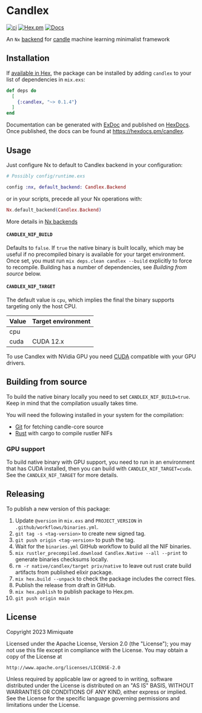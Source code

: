 # Candlex

[![ci](https://github.com/mimiquate/candlex/actions/workflows/ci.yml/badge.svg?branch=main)](https://github.com/mimiquate/candlex/actions?query=branch%3Amain)
[![Hex.pm](https://img.shields.io/hexpm/v/candlex.svg)](https://hex.pm/packages/candlex)
[![Docs](https://img.shields.io/badge/docs-gray.svg)](https://hexdocs.pm/candlex)

An `Nx` [backend](https://hexdocs.pm/nx/Nx.html#module-backends) for [candle](https://huggingface.github.io/candle) machine learning minimalist framework

## Installation

If [available in Hex](https://hex.pm/docs/publish), the package can be installed
by adding `candlex` to your list of dependencies in `mix.exs`:

```elixir
def deps do
  [
    {:candlex, "~> 0.1.4"}
  ]
end
```

Documentation can be generated with [ExDoc](https://github.com/elixir-lang/ex_doc)
and published on [HexDocs](https://hexdocs.pm). Once published, the docs can
be found at <https://hexdocs.pm/candlex>.

## Usage

Just configure Nx to default to Candlex backend in your configuration:

```elixir
# Possibly config/runtime.exs

config :nx, default_backend: Candlex.Backend
```

or in your scripts, precede all your Nx operations with:

```elixir
Nx.default_backend(Candlex.Backend)
```

More details in [Nx backends](https://hexdocs.pm/nx/Nx.html#module-backends)

#### `CANDLEX_NIF_BUILD`

Defaults to `false`. If `true` the native binary is built locally, which may be useful
if no precompiled binary is available for your target environment. Once set, you
must run `mix deps.clean candlex --build` explicitly to force to recompile.
Building has a number of dependencies, see *Building from source* below.

#### `CANDLEX_NIF_TARGET`

The default value is `cpu`, which implies the final the binary supports targeting
only the host CPU.

| Value | Target environment |
| --- | --- |
| cpu | |
| cuda | CUDA 12.x |

To use Candlex with NVidia GPU you need [CUDA](https://developer.nvidia.com/cuda-downloads) compatible with your
GPU drivers.

## Building from source

To build the native binary locally you need to set `CANDLEX_NIF_BUILD=true`.
Keep in mind that the compilation usually takes time.

You will need the following installed in your system for the compilation:

  * [Git](https://git-scm.com) for fetching candle-core source
  * [Rust](https://www.rust-lang.org) with cargo to compile rustler NIFs

### GPU support

To build native binary with GPU support, you need to run in an environment that has CUDA installed,
then you can build with `CANDLEX_NIF_TARGET=cuda`. See the `CANDLEX_NIF_TARGET` for more details.

## Releasing

To publish a new version of this package:

1. Update `@version` in `mix.exs` and `PROJECT_VERSION` in `.github/workflows/binaries.yml`.
1. `git tag -s <tag-version>` to create new signed tag.
1. `git push origin <tag-version>` to push the tag.
1. Wait for the `binaries.yml` GitHub workflow to build all the NIF binaries.
1. `mix rustler_precompiled.download Candlex.Native --all --print` to generate binaries checksums locally.
1. `rm -r native/candlex/target priv/native` to leave out rust crate build artifacts from published elixir package.
1. `mix hex.build --unpack` to check the package includes the correct files.
1. Publish the release from draft in GitHub.
1. `mix hex.publish` to publish package to Hex.pm.
1. `git push origin main`

## License

Copyright 2023 Mimiquate

Licensed under the Apache License, Version 2.0 (the "License");
you may not use this file except in compliance with the License.
You may obtain a copy of the License at

    http://www.apache.org/licenses/LICENSE-2.0

Unless required by applicable law or agreed to in writing, software
distributed under the License is distributed on an "AS IS" BASIS,
WITHOUT WARRANTIES OR CONDITIONS OF ANY KIND, either express or implied.
See the License for the specific language governing permissions and
limitations under the License.
